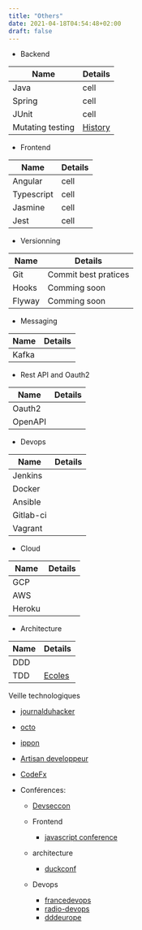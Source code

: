 ```yaml
---
title: "Others"
date: 2021-04-18T04:54:48+02:00
draft: false
---
```



- Backend

| Name | Details |
| ------ | ------ |
| Java   | cell |
| Spring | cell |
| JUnit  | cell |
| Mutating testing  | [History](https://testing.googleblog.com/2021/04/mutation-testing.html?utm_source=feedburner&utm_medium=email&utm_campaign=Feed%3A+blogspot%2FHbbgQ+%28Google+Testing+Blog%29) |

- Frontend

| Name | Details |
| ------ | ------ |
| Angular | cell |
| Typescript | cell |
| Jasmine | cell |
| Jest | cell |


- Versionning

| Name | Details |
| ------ | ------ |
| Git | Commit best pratices |
| Hooks | Comming soon |
| Flyway | Comming soon |


- Messaging

| Name | Details |
| ------ | ------ |
| Kafka |  |

- Rest API and Oauth2

| Name | Details |
| ------ | ------ |
| Oauth2 |  |
| OpenAPI |  |

- Devops

| Name | Details |
| ------ | ------ |
| Jenkins |  |
| Docker |  |
| Ansible |  |
| Gitlab-ci |  |
| Vagrant |  |

- Cloud

| Name | Details |
| ------ | ------ |
| GCP |  |
| AWS |  |
| Heroku |  |

- Architecture

| Name | Details |
| ------ | ------ |
| DDD |  |
| TDD |  [Ecoles](https://blog.octo.com/un-test-peut-en-cacher-un-autre-un-peu-de-theorie/)|

Veille technologiques
- [journalduhacker](https://www.journalduhacker.net/)
- [octo](https://blog.octo.com/)
- [ippon](https://blog.ippon.fr/)
- [Artisan developpeur](https://artisandeveloppeur.fr/)
- [CodeFx](https://slides.nipafx.dev/)

- Conférences:
    - [Devseccon](https://www.devseccon.com/)
    
    - Frontend
        - [javascript conference](https://javascript-conference.com/london/)

    - architecture
        - [duckconf](https://www.laduckconf.com/)

    - Devops
        - [francedevops](https://www.francedevops.fr/)
        - [radio-devops](https://lydra.fr/radio-devops/)
        - [dddeurope](https://dddeurope.com/)
